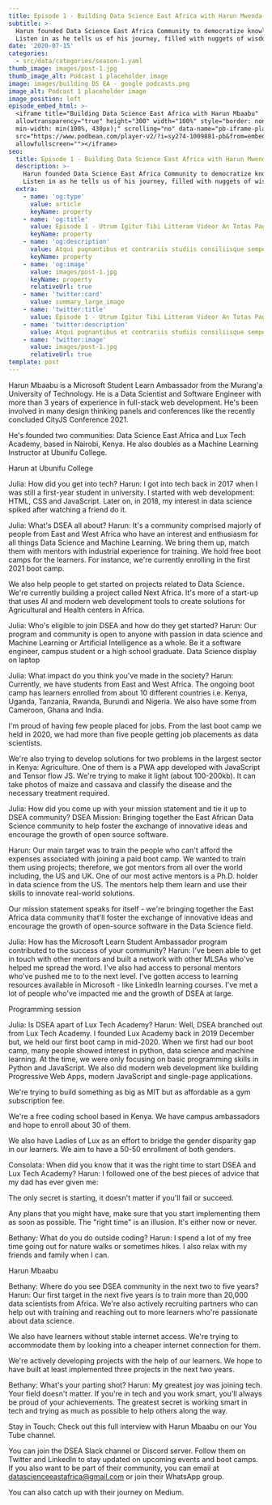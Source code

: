 ```yaml
---
title: Episode 1 - Building Data Science East Africa with Harun Mwenda.
subtitle: >-
  Harun founded Data Science East Africa Community to democratize knowledge.
  Listen in as he tells us of his journey, filled with nuggets of wisdom.
date: '2020-07-15'
categories:
  - src/data/categories/season-1.yaml
thumb_image: images/post-1.jpg
thumb_image_alt: Podcast 1 placeholder image
image: images/building DS EA - google podcasts.png
image_alt: Podcast 1 placeholder image
image_position: left
episode_embed_html: >-
  <iframe title="Building Data Science East Africa with Harun Mbaabu"
  allowtransparency="true" height="300" width="100%" style="border: none;
  min-width: min(100%, 430px);" scrolling="no" data-name="pb-iframe-player"
  src="https://www.podbean.com/player-v2/?i=sy274-1009881-pb&from=embed&square=1&share=1&download=1&skin=f6f6f6&btn-skin=8bbb4e&size=300"
  allowfullscreen=""></iframe>
seo:
  title: Episode 1 - Building Data Science East Africa with Harun Mwenda.
  description: >-
    Harun founded Data Science East Africa Community to democratize knowledge.
    Listen in as he tells us of his journey, filled with nuggets of wisdom.
  extra:
    - name: 'og:type'
      value: article
      keyName: property
    - name: 'og:title'
      value: Episode 1 - Utrum Igitur Tibi Litteram Videor An Totas Paginas
      keyName: property
    - name: 'og:description'
      value: Atqui pugnantibus et contrariis studiis consiliisque semper utens nihil
      keyName: property
    - name: 'og:image'
      value: images/post-1.jpg
      keyName: property
      relativeUrl: true
    - name: 'twitter:card'
      value: summary_large_image
    - name: 'twitter:title'
      value: Episode 1 - Utrum Igitur Tibi Litteram Videor An Totas Paginas
    - name: 'twitter:description'
      value: Atqui pugnantibus et contrariis studiis consiliisque semper utens nihil
    - name: 'twitter:image'
      value: images/post-1.jpg
      relativeUrl: true
template: post
---
```


Harun Mbaabu is a Microsoft Student Learn Ambassador from the Murang'a University of Technology. He is a Data Scientist and Software Engineer with more than 3 years of experience in full-stack web development. He's been involved in many design thinking panels and conferences like the recently concluded CityJS Conference 2021.

He's founded two communities: Data Science East Africa and Lux Tech Academy, based in Nairobi, Kenya. He also doubles as a Machine Learning Instructor at Ubunifu College.

Harun at Ubunifu College

Julia: How did you get into tech?
Harun: I got into tech back in 2017 when I was still a first-year student in university. I started with web development: HTML, CSS and JavaScript. Later on, in 2018, my interest in data science spiked after watching a friend do it.

Julia: What's DSEA all about?
Harun: It's a community comprised majorly of people from East and West Africa who have an interest and enthusiasm for all things Data Science and Machine Learning. We bring them up, match them with mentors with industrial experience for training. We hold free boot camps for the learners. For instance, we're currently enrolling in the first 2021 boot camp.

We also help people to get started on projects related to Data Science. We're currently building a project called Next Africa. It's more of a start-up that uses AI and modern web development tools to create solutions for Agricultural and Health centers in Africa.

Julia: Who's eligible to join DSEA and how do they get started?
Harun: Our program and community is open to anyone with passion in data science and Machine Learning or Artificial Intelligence as a whole. Be it a software engineer, campus student or a high school graduate.
Data Science display on laptop

Julia: What impact do you think you've made in the society?
Harun: Currently, we have students from East and West Africa. The ongoing boot camp has learners enrolled from about 10 different countries i.e. Kenya, Uganda, Tanzania, Rwanda, Burundi and Nigeria. We also have some from Cameroon, Ghana and India.

I'm proud of having few people placed for jobs. From the last boot camp we held in 2020, we had more than five people getting job placements as data scientists.

We're also trying to develop solutions for two problems in the largest sector in Kenya: Agriculture. One of them is a PWA app developed with JavaScript and Tensor flow JS. We're trying to make it light (about 100-200kb). It can take photos of maize and cassava and classify the disease and the necessary treatment required.

Julia: How did you come up with your mission statement and tie it up to DSEA community?
DSEA Mission: Bringing together the East African Data Science community to help foster the exchange of innovative ideas and encourage the growth of open source software.

Harun: Our main target was to train the people who can't afford the expenses associated with joining a paid boot camp. We wanted to train them using projects; therefore, we got mentors from all over the world including, the US and UK. One of our most active mentors is a Ph.D. holder in data science from the US. The mentors help them learn and use their skills to innovate real-world solutions.

Our mission statement speaks for itself - we're bringing together the East Africa data community that'll foster the exchange of innovative ideas and encourage the growth of open-source software in the Data Science field.

Julia: How has the Microsoft Learn Student Ambassador program contributed to the success of your community?
Harun: I've been able to get in touch with other mentors and built a network with other MLSAs who've helped me spread the word. I've also had access to personal mentors who've pushed me to to the next level. I've gotten access to learning resources available in Microsoft - like LinkedIn learning courses. I've met a lot of people who've impacted me and the growth of DSEA at large.

Programming session

Julia: Is DSEA apart of Lux Tech Academy?
Harun: Well, DSEA branched out from Lux Tech Academy. I founded Lux Academy back in 2019 December but, we held our first boot camp in mid-2020. When we first had our boot camp, many people showed interest in python, data science and machine learning. At the time, we were only focusing on basic programming skills in Python and JavaScript. We also did modern web development like building Progressive Web Apps, modern JavaScript and single-page applications.

We're trying to build something as big as MIT but as affordable as a gym subscription fee.

We're a free coding school based in Kenya. We have campus ambassadors and hope to enroll about 30 of them.

We also have Ladies of Lux as an effort to bridge the gender disparity gap in our learners. We aim to have a 50-50 enrollment of both genders.

Consolata: When did you know that it was the right time to start DSEA and Lux Tech Academy?
Harun: I followed one of the best pieces of advice that my dad has ever given me:

The only secret is starting, it doesn't matter if you'll fail or succeed.

Any plans that you might have, make sure that you start implementing them as soon as possible. The "right time" is an illusion. It's either now or never.

Bethany: What do you do outside coding?
Harun: I spend a lot of my free time going out for nature walks or sometimes hikes. I also relax with my friends and family when I can.

Harun Mbaabu

Bethany: Where do you see DSEA community in the next two to five years?
Harun: Our first target in the next five years is to train more than 20,000 data scientists from Africa. We're also actively recruiting partners who can help out with training and reaching out to more learners who're passionate about data science.

We also have learners without stable internet access. We're trying to accommodate them by looking into a cheaper internet connection for them.

We're actively developing projects with the help of our learners. We hope to have built at least implemented three projects in the next two years.

Bethany: What's your parting shot?
Harun: My greatest joy was joining tech. Your field doesn't matter. If you're in tech and you work smart, you'll always be proud of your achievements. The greatest secret is working smart in tech and trying as much as possible to help others along the way.

Stay in Touch:
Check out this full interview with Harun Mbaabu on our You Tube channel.

You can join the DSEA Slack channel or Discord server. Follow them on Twitter and LinkedIn to stay updated on upcoming events and boot camps. If you also want to be part of their community, you can email at datascienceeastafrica@gmail.com or join their WhatsApp group.

You can also catch up with their journey on Medium.
